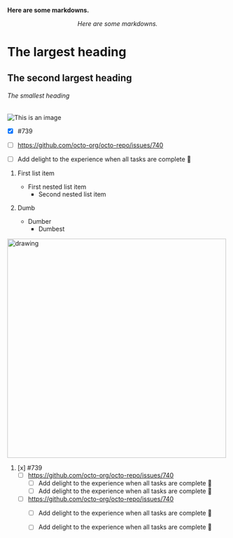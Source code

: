 <div>

<p><b>Here are some markdowns.</b></p>

</div>

<div style="text-align: center;">

*Here are some markdowns.*

</div>

# The largest heading
## The second largest heading
###### The smallest heading

![This is an image](https://myoctocat.com/assets/images/base-octocat.svg)


- [x] #739
- [ ] https://github.com/octo-org/octo-repo/issues/740
- [ ] Add delight to the experience when all tasks are complete :tada:


1. First list item
   - First nested list item
     - Second nested list item

2. Dumb
   -  Dumber
      -  Dumbest


<img src="https://d3t3ozftmdmh3i.cloudfront.net/production/podcast_uploaded_episode/7529921/7529921-1599957944301-5d39c4693f2fb.jpg" alt="drawing" width="500"/>

1. [x] #739
   -  [ ] https://github.com/octo-org/octo-repo/issues/740
      -  [ ] Add delight to the experience when all tasks are complete :tada:
      -  [ ] Add delight to the experience when all tasks are complete :tada:
   -  [ ] https://github.com/octo-org/octo-repo/issues/740
      -  [ ] Add delight to the experience when all tasks are complete :tada:
      -  [ ] Add delight to the experience when all tasks are complete :tada:



